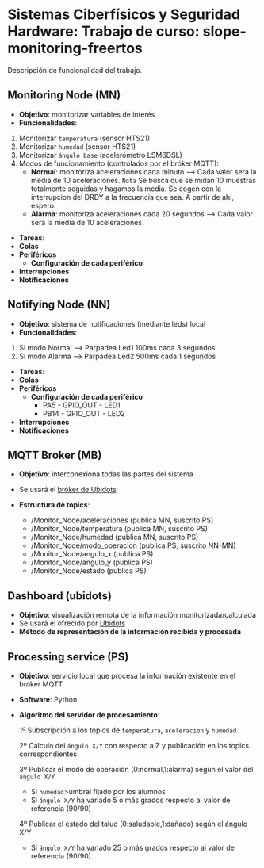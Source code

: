 # Sistemas Ciberfísicos y Seguridad Hardware:  Trabajo de curso: slope-monitoring-freertos

Descripción de funcionalidad del trabajo.
## Monitoring Node (MN)
- **Objetivo**: monitorizar variables de interés
- **Funcionalidades**:
1. Monitorizar ```temperatura``` (sensor HTS21)
2. Monitorizar ```humedad``` (sensor HTS21)
3. Monitorizar ```ángulo base``` (acelerómetro LSM6DSL)
4. Modos de funcionamiento (controlados por el bróker MQTT):
    - **Normal**: monitoriza aceleraciones cada minuto --> Cada valor será la media de 10 aceleraciones.
    `Nota` Se busca que se midan 10 muestras totalmente seguidas y hagamos la media. Se cogen con la interrupcion del DRDY a la frecuencia que sea. A partir de ahí, espero.
    - **Alarma**: monitoriza aceleraciones cada 20 segundos --> Cada valor será la media de 10 aceleraciones.
- **Tareas**:
- **Colas** 
- **Periféricos**
    - **Configuración de cada periférico**
- **Interrupciones**
- **Notificaciones**

## Notifying Node (NN)
- **Objetivo**: sistema de notificaciones (mediante leds) local
- **Funcionalidades**: 
1. Si modo Normal --> Parpadea Led1 100ms cada 3 segundos
1. Si modo Alarma --> Parpadea Led2 500ms cada 1 segundos
- **Tareas**:
- **Colas**
- **Periféricos**
    - **Configuración de cada periférico**
      - PA5 - GPIO_OUT - LED1
      - PB14 - GPIO_OUT - LED2
- **Interrupciones**
- **Notificaciones**

## MQTT Broker (MB)
- **Objetivo**: interconexiona todas las partes del sistema
- Se usará el [bróker de Ubidots](https://es.ubidots.com/)
- **Estructura de topics**:
        
    * /Monitor_Node/aceleraciones (publica MN, suscrito PS)
    * /Monitor_Node/temperatura (publica MN, suscrito PS)
    * /Monitor_Node/humedad (publica MN, suscrito PS)
    * /Monitor_Node/modo_operacion (publica PS, suscrito NN-MN)
    * /Monitor_Node/angulo_x (publica PS)
    * /Monitor_Node/angulo_y (publica PS)
    * /Monitor_Node/estado (publica PS) 
## Dashboard (ubidots)
- **Objetivo**: visualización remota de la información monitorizada/calculada
- Se usará el ofrecido por [Ubidots](https://es.ubidots.com/)
- **Método de representación de la información recibida y procesada**
## Processing service (PS)
-  **Objetivo**: servicio local que procesa la información existente en el bróker MQTT
- **Software**: Python
- **Algoritmo del servidor de procesamiento**:

    1º Subscripción a los topics de ```temperatura```, ```aceleracion``` y ```humedad```
    
    2º Cálculo del ```ángulo X/Y``` con respecto a Z y publicación en los topics correspondientes
    
    3º Publicar el modo de operación (0:normal,1:alarma) según el valor del ```ángulo X/Y``` 
    - Si ```humedad```>umbral fijado por los alumnos
    - Si ```ángulo X/Y``` ha variado 5 o más grados respecto al valor de referencia (90/90)

    4º Publicar el estado del talud (0:saludable,1:dañado) según el ángulo X/Y
    - Si ```ángulo X/Y``` ha variado 25 o más grados respecto al valor de referencia (90/90)
